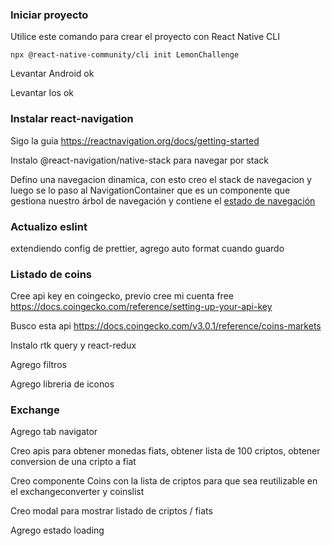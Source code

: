 ### Iniciar proyecto

Utilice este comando para crear el proyecto con React Native CLI

`npx @react-native-community/cli init LemonChallenge`

Levantar Android ok

Levantar Ios ok

### Instalar react-navigation

Sigo la guia https://reactnavigation.org/docs/getting-started

Instalo @react-navigation/native-stack para navegar por stack

Defino una navegacion dinamica, con esto creo el stack de navegacion y luego se lo paso al NavigationContainer que es un componente que gestiona nuestro árbol de navegación y contiene el [estado de navegación](https://reactnavigation.org/docs/navigation-state)

### Actualizo eslint

extendiendo config de prettier, agrego auto format cuando guardo

### Listado de coins

Cree api key en coingecko, previo cree mi cuenta free https://docs.coingecko.com/reference/setting-up-your-api-key

Busco esta api https://docs.coingecko.com/v3.0.1/reference/coins-markets

Instalo rtk query y react-redux

Agrego filtros

Agrego libreria de iconos

### Exchange

Agrego tab navigator

Creo apis para obtener monedas fiats, obtener lista de 100 criptos, obtener conversion de una cripto a fiat

Creo componente Coins con la lista de criptos para que sea reutilizable en el exchangeconverter y coinslist

Creo modal para mostrar listado de criptos / fiats

Agrego estado loading
